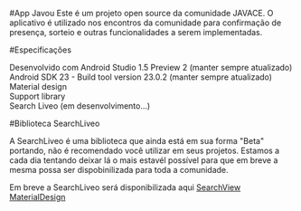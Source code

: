 #App Javou
Este é um projeto open source da comunidade JAVACE. O aplicativo é utilizado nos encontros da comunidade para confirmação de presença, sorteio e outras funcionalidades a serem implementadas.

#Especificações

Desenvolvido com Android Studio 1.5 Preview 2 (manter sempre atualizado)<br>
Android SDK 23 - Build tool version 23.0.2 (manter sempre atualizado)<br>
Material design<br>
Support library<br>
Search Liveo (em desenvolvimento...)

#Biblioteca SearchLiveo

A SearchLiveo é uma biblioteca que ainda está em sua forma "Beta" portando, não é recomendado você utilizar em seus projetos.
Estamos a cada dia tentando deixar lá o mais estavél possível para que em breve a mesma possa ser dispobinilizada para toda a comunidade.<br>

Em breve a SearchLiveo será disponibilizada aqui <a href="https://github.com/rudsonlive/SearchView-MaterialDesign" target="_blank">SearchView MaterialDesign</a>

